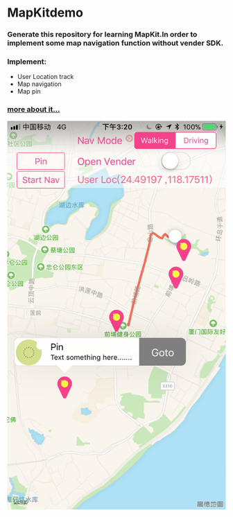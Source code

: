 # MapKitdemo
### Generate this repository for learning MapKit.In order to implement some map navigation function without vender SDK.
### Implement:
* User Location track
* Map navigation
* Map pin

### [more about it...]( https://juejin.im/post/5a35485bf265da4325295fc8)
![image](navi.jpeg)

